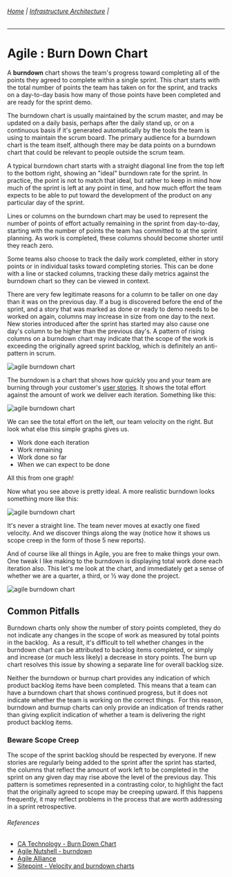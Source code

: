 ###### [Home](https://github.com/RyKaj/Documentation/blob/master/README.md) | [Infrastructure Architecture](https://github.com/RyKaj/Documentation/tree/master/Agile/README.md) |
------------



Agile : Burn Down Chart 
=======================


A **burndown** chart shows the team's progress toward completing all of
the points they agreed to complete within a single sprint. This chart
starts with the total number of points the team has taken on for the
sprint, and tracks on a day-to-day basis how many of those points have
been completed and are ready for the sprint demo.

The burndown chart is usually maintained by the scrum master, and may be
updated on a daily basis, perhaps after the daily stand up, or on a
continuous basis if it's generated automatically by the tools the team
is using to maintain the scrum board. The primary audience for a
burndown chart is the team itself, although there may be data points on
a burndown chart that could be relevant to people outside the scrum
team.

A typical burndown chart starts with a straight diagonal line from the
top left to the bottom right, showing an "ideal" burndown rate for the
sprint. In practice, the point is not to match that ideal, but rather to
keep in mind how much of the sprint is left at any point in time, and
how much effort the team expects to be able to put toward the
development of the product on any particular day of the sprint.

Lines or columns on the burndown chart may be used to represent the
number of points of effort actually remaining in the sprint from
day-to-day, starting with the number of points the team has committed to
at the sprint planning. As work is completed, these columns should
become shorter until they reach zero.

Some teams also choose to track the daily work completed, either in
story points or in individual tasks toward completing stories. This can
be done with a line or stacked columns, tracking these daily metrics
against the burndown chart so they can be viewed in context.

There are very few legitimate reasons for a column to be taller on one
day than it was on the previous day. If a bug is discovered before the
end of the sprint, and a story that was marked as done or ready to demo
needs to be worked on again, columns may increase in size from one day
to the next. New stories introduced after the sprint has started may
also cause one day's column to be higher than the previous day's. A
pattern of rising columns on a burndown chart may indicate that the
scope of the work is exceeding the originally agreed sprint backlog,
which is definitely an anti-pattern in scrum.

![agile burndown chart](http://agilewarrior.files.wordpress.com/2013/06/how-quickly-burn-through-stories.png?w=540)

The burndown is a chart that shows how quickly you and your team are
burning through your customer\'s [user stories](http://www.agilenutshell.com/user_stories). It
shows the total effort against the amount of work we deliver each
iteration. Something like this:

![agile burndown chart](http://agilewarrior.files.wordpress.com/2013/06/burndown-3-details.png?w=540)

We can see the total effort on the left, our team velocity on the right.
But look what else this simple graphs gives us.

-   Work done each iteration
-   Work remaining
-   Work done so far
-   When we can expect to be done

All this from one graph!

Now what you see above is pretty ideal. A more realistic burndown looks
something more like this:

![agile burndown chart](http://agilewarrior.files.wordpress.com/2013/06/burndown-4-realistic.png?w=540)

It's never a straight line. The team never moves at exactly one fixed
velocity. And we discover things along the way (notice how it shows us
scope creep in the form of those 5 new reports).

And of course like all things in Agile, you are free to make things your
own. One tweak I like making to the burndown is displaying total work
done each iteration also. This let's me look at the chart, and
immediately get a sense of whether we are a quarter, a third, or ½ way
done the project.

![agile burndown chart](http://agilewarrior.files.wordpress.com/2013/06/burndown-5-workcomplete.png?w=540)

Common Pitfalls
---------------

Burndown charts only show the number of story points completed, they do
not indicate any changes in the scope of work as measured by total
points in the backlog.  As a result, it's difficult to tell whether
changes in the burndown chart can be attributed to backlog items
completed, or simply and increase (or much less likely) a decrease in
story points. The burn up chart resolves this issue by showing a
separate line for overall backlog size.

Neither the burndown or burnup chart provides any indication of which
product backlog items have been completed. This means that a team can
have a burndown chart that shows continued progress, but it does not
indicate whether the team is working on the correct things.  For this
reason, burndown and burnup charts can only provide an indication of
trends rather than giving explicit indication of whether a team is
delivering the right product backlog items.

### Beware Scope Creep

The scope of the sprint backlog should be respected by everyone. If new
stories are regularly being added to the sprint after the sprint has
started, the columns that reflect the amount of work left to be
completed in the sprint on any given day may rise above the level of the
previous day. This pattern is sometimes represented in a contrasting
color, to highlight the fact that the originally agreed to scope may be
creeping upward. If this happens frequently, it may reflect problems in
the process that are worth addressing in a sprint retrospective.

###### References

-   [CA Technology - Burn Down Chart](https://docs.ca.com/en-us/ca-agile-central/saas/reading-burndown-chart)
-   [Agile Nutshell - burndown](http://www.agilenutshell.com/burndown)
-   [Agile Alliance](https://www.agilealliance.org/glossary/burndown-chart)
-   [Sitepoint - Velocity and burndown charts](https://www.sitepoint.com/scrum-artifacts-velocity-and-burndown-charts/)

